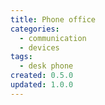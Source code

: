 ```yaml
---
title: Phone office
categories:
  - communication
  - devices
tags:
  - desk phone
created: 0.5.0
updated: 1.0.0
---
```

